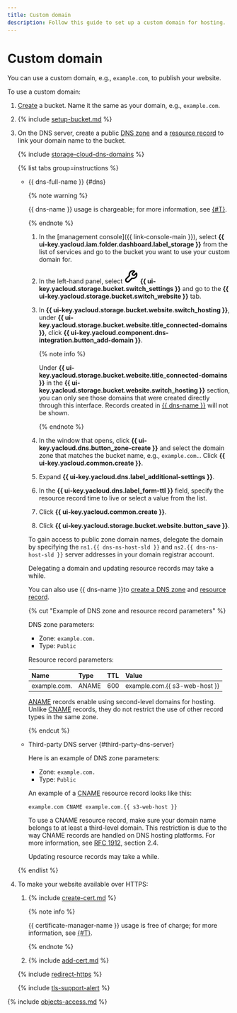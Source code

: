 ```yaml
---
title: Custom domain
description: Follow this guide to set up a custom domain for hosting.
---
```


# Custom domain

You can use a custom domain, e.g., `example.com`, to publish your website.

To use a custom domain:

1. [Create](../buckets/create.md) a bucket. Name it the same as your domain, e.g., `example.com`.
1. {% include [setup-bucket.md](../../../_includes/storage/setup-bucket.md) %}
1. On the DNS server, create a public [DNS zone](../../../dns/concepts/dns-zone.md) and a [resource record](../../../dns/concepts/resource-record.md) to link your domain name to the bucket.

   {% include [storage-cloud-dns-domains](../../_includes_service/storage-cloud-dns-domains.md) %}

    {% list tabs group=instructions %}

    - {{ dns-full-name }} {#dns}

      {% note warning %}

      {{ dns-name }} usage is chargeable; for more information, see [{#T}](../../../dns/pricing.md).

      {% endnote %}

      1. In the [management console]({{ link-console-main }}), select **{{ ui-key.yacloud.iam.folder.dashboard.label_storage }}** from the list of services and go to the bucket you want to use your custom domain for.
      1. In the left-hand panel, select ![image](../../../_assets/console-icons/wrench.svg) **{{ ui-key.yacloud.storage.bucket.switch_settings }}** and go to the **{{ ui-key.yacloud.storage.bucket.switch_website }}** tab.
      1. In **{{ ui-key.yacloud.storage.bucket.website.switch_hosting }}**, under **{{ ui-key.yacloud.storage.bucket.website.title_connected-domains }}**, click **{{ ui-key.yacloud.component.dns-integration.button_add-domain }}**.

          {% note info %}

          Under **{{ ui-key.yacloud.storage.bucket.website.title_connected-domains }}** in the **{{ ui-key.yacloud.storage.bucket.website.switch_hosting }}** section, you can only see those domains that were created directly through this interface. Records created in [{{ dns-name }}](../../../dns/quickstart.md) will not be shown.

          {% endnote %}

      1. In the window that opens, click **{{ ui-key.yacloud.dns.button_zone-create }}** and select the domain zone that matches the bucket name, e.g., `example.com.`. Click **{{ ui-key.yacloud.common.create }}**.
      1. Expand **{{ ui-key.yacloud.dns.label_additional-settings }}**.
      1. In the **{{ ui-key.yacloud.dns.label_form-ttl }}** field, specify the resource record time to live or select a value from the list.
      1. Click **{{ ui-key.yacloud.common.create }}**.
      1. Click **{{ ui-key.yacloud.storage.bucket.website.button_save }}**.
      
      To gain access to public zone domain names, delegate the domain by specifying the `ns1.{{ dns-ns-host-sld }}` and `ns2.{{ dns-ns-host-sld }}` server addresses in your domain registrar account.

      Delegating a domain and updating resource records may take a while.

      You can also use {{ dns-name }}to [create a DNS zone](../../../dns/operations/zone-create-public.md) and [resource record](../../../dns/operations/resource-record-create).
      
      {% cut "Example of DNS zone and resource record parameters" %}

      DNS zone parameters:
      * Zone: `example.com.`
      * Type: `Public`

      Resource record parameters:

      | Name          | Type   | TTL | Value                      |
      |--------------|-------|-----|-------------------------------|
      | example.com. | ANAME | 600 | example.com.{{ s3-web-host }} |

      [ANAME](../../../dns/concepts/resource-record.md#aname) records enable using second-level domains for hosting. Unlike [CNAME](../../../dns/concepts/resource-record.md#cname) records, they do not restrict the use of other record types in the same zone. 

      {% endcut %}

    - Third-party DNS server {#third-party-dns-server}

      Here is an example of DNS zone parameters:
      * Zone: `example.com.`
      * Type: `Public`
      
      An example of a [CNAME](../../../dns/concepts/resource-record.md#cname) resource record looks like this: 

      ```text
      example.com CNAME example.com.{{ s3-web-host }}
      ```

      To use a CNAME resource record, make sure your domain name belongs to at least a third-level domain. This restriction is due to the way CNAME records are handled on DNS hosting platforms. For more information, see [RFC 1912](https://www.ietf.org/rfc/rfc1912.txt), section 2.4.

      Updating resource records may take a while.

    {% endlist %}


1. To make your website available over HTTPS:

    1. {% include [create-cert.md](../../../_includes/storage/create-cert.md) %}
       
       {% note info %}

       {{ certificate-manager-name }} usage is free of charge; for more information, see [{#T}](../../../certificate-manager/pricing.md).
       
       {% endnote %}
       
    1. {% include [add-cert.md](../../../_includes/storage/add-cert.md) %}

    {% include [redirect-https](../../../_includes/storage/redirect-https.md) %}

    
    {% include [tls-support-alert](../../../_includes/storage/tls-support-alert.md) %}



{% include [objects-access.md](../../../_includes/storage/objects-access.md) %}
